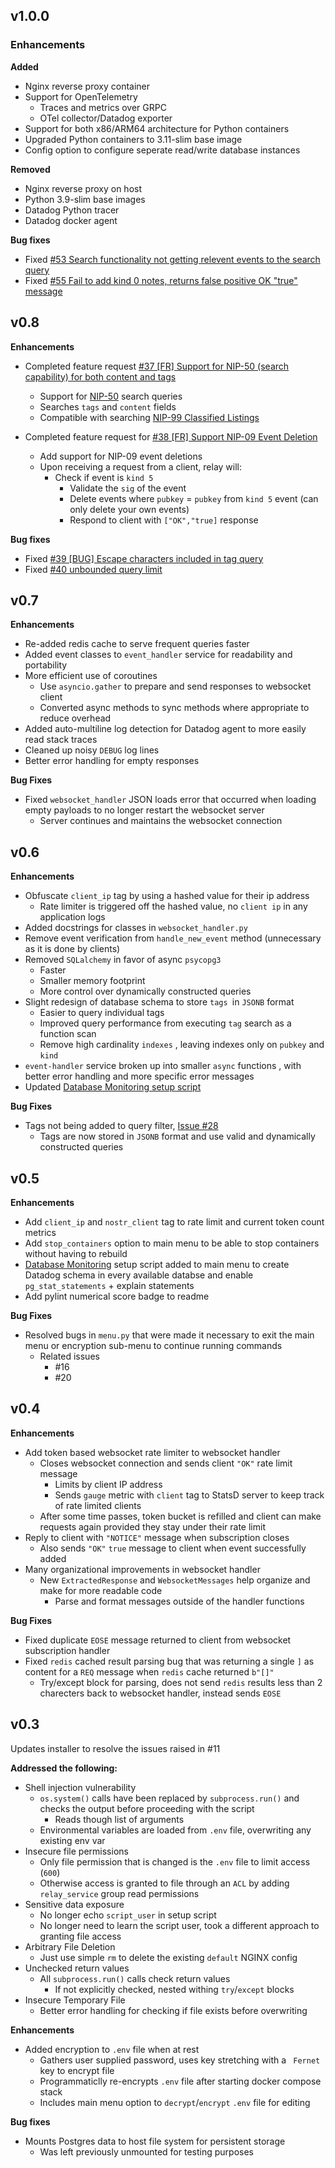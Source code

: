 ## v1.0.0

### Enhancements
**Added**
* Nginx reverse proxy container
* Support for OpenTelemetry
  * Traces and metrics over GRPC
  * OTel collector/Datadog exporter
* Support for both x86/ARM64 architecture for Python containers
* Upgraded Python containers to 3.11-slim base image
* Config option to configure seperate read/write database instances

**Removed**
* Nginx reverse proxy on host
* Python 3.9-slim base images
* Datadog Python tracer
* Datadog docker agent

**Bug fixes**
* Fixed [#53 Search functionality not getting relevent events to the search query](https://github.com/UTXOnly/nost-py/issues/53)
* Fixed [#55 Fail to add kind 0 notes, returns false positive OK "true" message](https://github.com/UTXOnly/nost-py/issues/55)

## v0.8

**Enhancements**
* Completed feature request [#37 [FR] Support for NIP-50 (search capability) for both content and tags](https://github.com/UTXOnly/nost-py/issues/37)
  * Support for [NIP-50](https://github.com/nostr-protocol/nips/blob/master/50.md#nip-50) search queries
  * Searches `tags` and `content` fields
  * Compatible with searching [NIP-99 Classified Listings](https://github.com/nostr-protocol/nips/blob/master/99.md)
 
* Completed feature request for [#38 [FR] Support NIP-09 Event Deletion](https://github.com/UTXOnly/nost-py/issues/38)
  * Add support for NIP-09 event deletions
  * Upon receiving a request from a client, relay will:
    * Check if event is `kind 5`
      * Validate the `sig` of the event
      * Delete events where `pubkey` = `pubkey` from `kind 5` event (can only delete your own events)
      * Respond to client with `["OK","true]` response

**Bug fixes**
* Fixed [#39 [BUG] Escape characters included in tag query](https://github.com/UTXOnly/nost-py/issues/39) 
* Fixed [#40 unbounded query limit](https://github.com/UTXOnly/nost-py/issues/40)

## v0.7
**Enhancements**
* Re-added redis cache to serve frequent queries faster
* Added event classes to `event_handler` service for readability and portability
* More efficient  use of coroutines
  * Use `asyncio.gather` to prepare and send responses to websocket client
  * Converted async methods to sync methods where appropriate to reduce overhead
* Added auto-multiline log detection for Datadog agent to more easily read stack traces
* Cleaned up noisy `DEBUG` log lines
* Better error handling for empty responses

**Bug Fixes**
* Fixed `websocket_handler` JSON loads error that occurred when loading empty payloads to no longer restart the websocket server
  * Server continues and maintains the websocket connection

## v0.6
**Enhancements**
* Obfuscate `client_ip` tag by using a hashed value for their ip address
  * Rate limiter is triggered off the hashed value, no `client ip` in any application logs
* Added docstrings for classes in `websocket_handler.py`
* Remove event verification from `handle_new_event` method (unnecessary as it is done by clients)
* Removed `SQLalchemy` in favor of async `psycopg3`
    * Faster
    * Smaller memory footprint
    * More control over dynamically constructed queries
* Slight redesign of database schema to store `tags `in `JSONB` format
  * Easier to query individual tags
  * Improved query performance from executing `tag` search as a function scan
  * Remove high cardinality `indexes` , leaving indexes only on `pubkey` and `kind`
* `event-handler` service broken up into smaller `async` functions , with better error handling and more specific error messages
* Updated [Database Monitoring setup script](https://github.com/DataDog/Miscellany/tree/master/dbm_setup)

**Bug Fixes**
* Tags not being added to query filter, [Issue #28](https://github.com/UTXOnly/nost-py/issues/28)
  * Tags are now stored in `JSONB` format and use valid and dynamically constructed queries


## v0.5

**Enhancements**
* Add `client_ip` and `nostr_client` tag to rate limit and current token count metrics 
* Add `stop_containers` option to main menu to be able to stop containers without having to rebuild
* [Database Monitoring](https://docs.datadoghq.com/database_monitoring/setup_postgres/selfhosted/?tab=postgres10) setup script added to main menu to create Datadog schema in every available databse and enable `pg_stat_statements` + explain statements
* Add pylint numerical score badge to readme

**Bug Fixes**
* Resolved bugs in `menu.py` that were made it necessary to exit the main menu or encryption sub-menu to continue running commands
    * Related issues
        * #16
        * #20

## v0.4

**Enhancements**
* Add token based websocket rate limiter to websocket handler
    * Closes websocket connection and sends client `"OK"` rate limit message
        * Limits by client IP address
        * Sends `gauge` metric with `client` tag to StatsD server to keep track of rate limited clients 
    * After some time passes, token bucket is refilled and client can make requests again provided they stay under their rate limit
* Reply to client with `"NOTICE"` message when subscription closes
    * Also sends `"OK"` `true` message to client when event successfully added
* Many organizational improvements in websocket handler
    * New `ExtractedResponse` and `WebsocketMessages` help organize and make for more readable code
        * Parse and format messages outside of the handler functions

**Bug Fixes**
* Fixed duplicate `EOSE` message returned to client from websocket subscription handler 
* Fixed `redis` cached result parsing bug that was returning a single `]` as content for a `REQ` message when `redis` cache returned  `b"[]"`
    * Try/except block for parsing, does not send `redis` results less than 2 charecters back to websocket handler, instead sends `EOSE` 

## v0.3

Updates installer to resolve the issues raised in #11 

**Addressed the following:**

* Shell injection vulnerability
    * `os.system()` calls have been replaced by `subprocess.run()` and checks the output before proceeding with the script
        * Reads though list of arguments
    * Environmental variables are loaded from `.env` file, overwriting any existing env var
* Insecure file permissions
    * Only file permission that is changed is the `.env` file to limit access (`600`)
    * Otherwise access is granted to file through an `ACL` by adding `relay_service` group read permissions
* Sensitive data exposure
    * No longer echo `script_user` in setup script
    * No longer need to learn the script user, took a different approach to granting file access
* Arbitrary File Deletion
    * Just use simple `rm` to delete the existing `default` NGINX config
* Unchecked return values
    * All `subprocess.run()` calls check return values
        * If not explicitly checked, nested withing `try`/`except` blocks
* Insecure Temporary File
    * Better error handling for checking if file exists before overwriting

**Enhancements**
* Added encryption to `.env` file when at rest
    * Gathers user supplied password, uses key stretching with a ` Fernet` key to encrypt file
    * Programmaticlly re-encrypts `.env` file after starting docker compose stack
    * Includes main menu option to `decrypt`/`encrypt` `.env` file for editing

**Bug fixes**
* Mounts Postgres data to host file system for persistent storage
   * Was left previously unmounted for testing purposes
